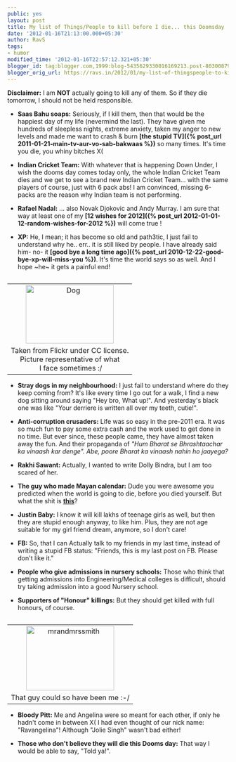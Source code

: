```yaml
---
public: yes
layout: post
title: My list of Things/People to kill before I die... this Doomsday
date: '2012-01-16T21:13:00.000+05:30'
author: RavS
tags: 
- humor
modified_time: '2012-01-16T22:57:12.321+05:30'
blogger_id: tag:blogger.com,1999:blog-5435629330016169213.post-8030087956271454625
blogger_orig_url: https://ravs.in/2012/01/my-list-of-thingspeople-to-kill-before
---
```


**Disclaimer:** I am **NOT** actually going to kill any of them. So if they die tomorrow, I should not be held responsible.

- **Saas Bahu soaps:** Seriously, if I kill them, then that would be the happiest day of my life (nevermind the last). They have given me hundreds of sleepless nights, extreme anxiety, taken my anger to new levels and made me want to crash & burn **[the stupid TV]({% post_url 2011-01-21-main-tv-aur-vo-sab-bakwaas %})** so many times. It's time you die, you whiny bitches X(

- **Indian Cricket Team:** With whatever that is happening Down Under, I wish the dooms day comes today only, the whole Indian Cricket Team dies and we get to see a brand new Indian Cricket Team... with the same players of course, just with 6 pack abs! I am convinced, missing 6-packs are the reason why Indian team is not performing.

- **Rafael Nadal:** ... also Novak Djokovic and Andy Murray. I am sure that way at least one of my **[12 wishes for 2012]({% post_url 2012-01-01-12-random-wishes-for-2012 %})** will come true !

- **XP:** He, I mean; it has become so old and path3tic, I just fail to understand why he.. err.. it is still liked by people. I have already said him- no- it **[good bye a long time ago]({% post_url 2010-12-22-good-bye-xp-will-miss-you %})**. It's time the world says so as well. And I hope ~he~ it gets a painful end!

<table cellpadding="0" cellspacing="0" class="tr-caption-container" style="float: right; margin-left: 1em; text-align: right;"><tbody><tr><td style="text-align: center;"><a href="http://www.flickr.com/photos/zeke_/302566784/" style="clear: right; margin-bottom: 1em; margin-left: auto; margin-right: auto;" title="Dog by madmolecule, on Flickr"><img alt="Dog" height="133" src="http://farm1.staticflickr.com/122/302566784_ee17f1262f.jpg" width="200"></a></td></tr><tr><td class="tr-caption" style="text-align: center;">Taken from Flickr under CC license.<br>Picture representative of what<br>&nbsp;I face sometimes :/</td></tr></tbody></table>

- **Stray dogs in my neighbourhood:** I just fail to understand where do they keep coming from? It's like every time I go out for a walk, I find a new dog sitting around saying "Hey bro, What up!". And yesterday's black one was like "Your derriere is written all over my teeth, cutie!".

- **Anti-corruption crusaders:** Life was so easy in the pre-2011 era. It was so much fun to pay some extra cash and the work used to get done in no time. But ever since, these people came, they have almost taken away the fun. And their propaganda of _"Hum Bharat se Bhrashtaachar ka vinaash kar denge". Abe, poore Bharat ka vinaash nahin ho jaayega?_

- **Rakhi Sawant:** Actually, I wanted to write Dolly Bindra, but I am too scared of her.

- **The guy who made Mayan calendar:** Dude you were awesome you predicted when the world is going to die, before you died yourself. But what the shit is **[this](http://www.maya-portal.net/flash)**?

- **Justin Baby:** I know it will kill lakhs of teenage girls as well, but then they are stupid enough anyway, to like him. Plus, they are not age suitable for my girl friend dream, anymore, so I don't care!

- **FB:** So, that I can Actually talk to my friends in my last time, instead of writing a stupid FB status: "Friends, this is my last post on FB. Please don't like it."

- **People who give admissions in nursery schools:** Those who think that getting admissions into Engineering/Medical colleges is difficult, should try taking admission into a good Nursery school.

- **Supporters of "Honour" killings:** But they should get killed with full honours, of course.

<table cellpadding="0" cellspacing="0" class="tr-caption-container" style="float: right; margin-left: 1em; text-align: right;"><tbody><tr><td style="text-align: center;"><a href="http://www.flickr.com/photos/hotrodhomepage/19508465/" style="clear: right; margin-bottom: 1em; margin-left: auto; margin-right: auto;" title="mrandmrssmith by Hot Rod Homepage, on Flickr"><img alt="mrandmrssmith" height="147" src="http://farm1.staticflickr.com/15/19508465_572eadbcb3.jpg" width="200"></a></td></tr><tr><td class="tr-caption" style="text-align: center;">That guy could so have been me :-/</td></tr></tbody></table>

- **Bloody Pitt:** Me and Angelina were so meant for each other, if only he hadn't come in between X( I had even thought of our nick name: "Ravangelina"! Although "Jolie Singh" wasn't bad either!

- **Those who don't believe they will die this Dooms day:** That way I would be able to say, "Told ya!".
